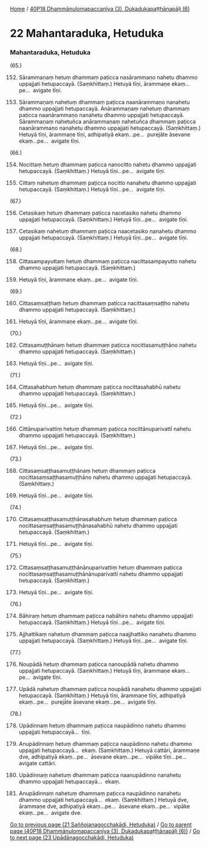 
[Home](/) / [40P18 Dhammānulomapaccanīya (3), Dukadukapaṭṭhānapāḷi (6)](/tipitaka/40P18.md)

# 22 Mahantaraduka, Hetuduka

### Mahantaraduka, Hetuduka

(65.)

152. Sārammaṇaṃ hetuṃ dhammaṃ paṭicca nasārammaṇo nahetu dhammo uppajjati hetupaccayā. (Saṃkhittaṃ.) Hetuyā tīṇi, ārammaṇe ekaṃ…pe…  avigate tīṇi.

153. Sārammaṇaṃ nahetuṃ dhammaṃ paṭicca naanārammaṇo nanahetu dhammo uppajjati hetupaccayā. Anārammaṇaṃ nahetuṃ dhammaṃ paṭicca naanārammaṇo nanahetu dhammo uppajjati hetupaccayā. Sārammaṇaṃ nahetuñca anārammaṇaṃ nahetuñca dhammaṃ paṭicca naanārammaṇo nanahetu dhammo uppajjati hetupaccayā. (Saṃkhittaṃ.) Hetuyā tīṇi, ārammaṇe tīṇi, adhipatiyā ekaṃ…pe…  purejāte āsevane ekaṃ…pe…  avigate tīṇi.

(66.)

154. Nocittaṃ hetuṃ dhammaṃ paṭicca nanocitto nahetu dhammo uppajjati hetupaccayā. (Saṃkhittaṃ.) Hetuyā tīṇi…pe…  avigate tīṇi.

155. Cittaṃ nahetuṃ dhammaṃ paṭicca nocitto nanahetu dhammo uppajjati hetupaccayā. (Saṃkhittaṃ.) Hetuyā tīṇi…pe…  avigate tīṇi.

(67.)

156. Cetasikaṃ hetuṃ dhammaṃ paṭicca nacetasiko nahetu dhammo uppajjati hetupaccayā. (Saṃkhittaṃ.) Hetuyā tīṇi…pe…  avigate tīṇi.

157. Cetasikaṃ nahetuṃ dhammaṃ paṭicca naacetasiko nanahetu dhammo uppajjati hetupaccayā. (Saṃkhittaṃ.) Hetuyā tīṇi…pe…  avigate tīṇi.

(68.)

158. Cittasampayuttaṃ hetuṃ dhammaṃ paṭicca nacittasampayutto nahetu dhammo uppajjati hetupaccayā. (Saṃkhittaṃ.)

159. Hetuyā tīṇi, ārammaṇe ekaṃ…pe…  avigate tīṇi.

(69.)

160. Cittasaṃsaṭṭhaṃ hetuṃ dhammaṃ paṭicca nacittasaṃsaṭṭho nahetu dhammo uppajjati hetupaccayā. (Saṃkhittaṃ.)

161. Hetuyā tīṇi, ārammaṇe ekaṃ…pe…  avigate tīṇi.

(70.)

162. Cittasamuṭṭhānaṃ hetuṃ dhammaṃ paṭicca nocittasamuṭṭhāno nahetu dhammo uppajjati hetupaccayā. (Saṃkhittaṃ.)

163. Hetuyā tīṇi…pe…  avigate tīṇi.

(71.)

164. Cittasahabhuṃ hetuṃ dhammaṃ paṭicca nocittasahabhū nahetu dhammo uppajjati hetupaccayā. (Saṃkhittaṃ.)

165. Hetuyā tīṇi…pe…  avigate tīṇi.

(72.)

166. Cittānuparivattiṃ hetuṃ dhammaṃ paṭicca nocittānuparivattī nahetu dhammo uppajjati hetupaccayā. (Saṃkhittaṃ.)

167. Hetuyā tīṇi…pe…  avigate tīṇi.

(73.)

168. Cittasaṃsaṭṭhasamuṭṭhānaṃ hetuṃ dhammaṃ paṭicca nocittasaṃsaṭṭhasamuṭṭhāno nahetu dhammo uppajjati hetupaccayā. (Saṃkhittaṃ.)

169. Hetuyā tīṇi…pe…  avigate tīṇi.

(74.)

170. Cittasaṃsaṭṭhasamuṭṭhānasahabhuṃ hetuṃ dhammaṃ paṭicca nocittasaṃsaṭṭhasamuṭṭhānasahabhū nahetu dhammo uppajjati hetupaccayā. (Saṃkhittaṃ.)

171. Hetuyā tīṇi…pe…  avigate tīṇi.

(75.)

172. Cittasaṃsaṭṭhasamuṭṭhānānuparivattiṃ hetuṃ dhammaṃ paṭicca nocittasaṃsaṭṭhasamuṭṭhānānuparivattī nahetu dhammo uppajjati hetupaccayā. (Saṃkhittaṃ.)

173. Hetuyā tīṇi…pe…  avigate tīṇi.

(76.)

174. Bāhiraṃ hetuṃ dhammaṃ paṭicca nabāhiro nahetu dhammo uppajjati hetupaccayā. (Saṃkhittaṃ.) Hetuyā tīṇi…pe…  avigate tīṇi.

175. Ajjhattikaṃ nahetuṃ dhammaṃ paṭicca naajjhattiko nanahetu dhammo uppajjati hetupaccayā. (Saṃkhittaṃ.) Hetuyā tīṇi…pe…  avigate tīṇi.

(77.)

176. Noupādā hetuṃ dhammaṃ paṭicca nanoupādā nahetu dhammo uppajjati hetupaccayā. (Saṃkhittaṃ.) Hetuyā tīṇi, ārammaṇe ekaṃ…pe…  avigate tīṇi.

177. Upādā nahetuṃ dhammaṃ paṭicca noupādā nanahetu dhammo uppajjati hetupaccayā. (Saṃkhittaṃ.) Hetuyā tīṇi, ārammaṇe tīṇi, adhipatiyā ekaṃ…pe…  purejāte āsevane ekaṃ…pe…  avigate tīṇi.

(78.)

178. Upādinnaṃ hetuṃ dhammaṃ paṭicca naupādinno nahetu dhammo uppajjati hetupaccayā…  tīṇi.

179. Anupādinnaṃ hetuṃ dhammaṃ paṭicca naupādinno nahetu dhammo uppajjati hetupaccayā…  ekaṃ. (Saṃkhittaṃ.) Hetuyā cattāri, ārammaṇe dve, adhipatiyā ekaṃ…pe…  āsevane ekaṃ…pe…  vipāke tīṇi…pe…  avigate cattāri.

180. Upādinnaṃ nahetuṃ dhammaṃ paṭicca naanupādinno nanahetu dhammo uppajjati hetupaccayā…  ekaṃ.

181. Anupādinnaṃ nahetuṃ dhammaṃ paṭicca naupādinno nanahetu dhammo uppajjati hetupaccayā…  ekaṃ. (Saṃkhittaṃ.) Hetuyā dve, ārammaṇe dve, adhipatiyā ekaṃ…pe…  āsevane ekaṃ…pe…  vipāke ekaṃ…pe…  avigate dve.

[Go to previous page (21 Saññojanagocchakādi, Hetuduka)](/tipitaka/40P18/21.md) / [Go to parent page (40P18 Dhammānulomapaccanīya (3), Dukadukapaṭṭhānapāḷi (6))](/tipitaka/40P18/0.md) / [Go to next page (23 Upādānagocchakādi, Hetuduka)](/tipitaka/40P18/23.md)


